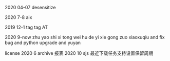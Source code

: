 
2020 04-07
desensitize

2020 7-8
aix

2019 12-1
tag
tag AT

2020 9-now
zhu yao shi xi tong wei hu de yi xie gong zuo
xiaoxuqiu and fix bug and python upgrade and yuyan











license 2020 6
archive 报表 2020 10
sjs 最近下载任务支持设置保留周期

